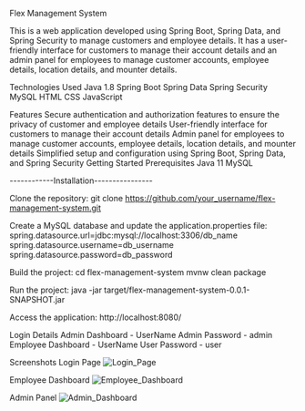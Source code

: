 Flex Management System

This is a web application developed using Spring Boot, Spring Data, and Spring Security to manage customers and employee details. It has a user-friendly interface for customers to manage their account details and an admin panel for employees to manage customer accounts, employee details, location details, and mounter details.

Technologies Used
Java 1.8
Spring Boot
Spring Data
Spring Security
MySQL
HTML
CSS
JavaScript

Features
Secure authentication and authorization features to ensure the privacy of customer and employee details
User-friendly interface for customers to manage their account details
Admin panel for employees to manage customer accounts, employee details, location details, and mounter details
Simplified setup and configuration using Spring Boot, Spring Data, and Spring Security
Getting Started
Prerequisites
Java 11
MySQL

------------Installation----------------

Clone the repository:
git clone https://github.com/your_username/flex-management-system.git

Create a MySQL database and update the application.properties file:
spring.datasource.url=jdbc:mysql://localhost:3306/db_name
spring.datasource.username=db_username
spring.datasource.password=db_password

Build the project:
cd flex-management-system
mvnw clean package

Run the project:
java -jar target/flex-management-system-0.0.1-SNAPSHOT.jar

Access the application:
http://localhost:8080/

Login Details 
 Admin Dashboard - UserName Admin Password - admin
 Employee Dashboard - UserName User Password - user

Screenshots
Login Page
![Login_Page](https://user-images.githubusercontent.com/96221336/232455423-793ae2f3-4d6d-4b1c-816d-5a2f67d446fe.png)


Employee Dashboard
![Employee_Dashboard](https://user-images.githubusercontent.com/96221336/232455294-3d6a06cc-cf3d-4218-91bb-7a255fbfdb63.png)

Admin Panel
![Admin_Dashboard](https://user-images.githubusercontent.com/96221336/232455487-da809f61-d6d9-49e0-b797-fc41b9dcdfa8.png)






